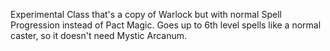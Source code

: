 Experimental Class that's a copy of Warlock but with normal Spell Progression instead of Pact Magic.
Goes up to 6th level spells like a normal caster, so it doesn't need Mystic Arcanum.
